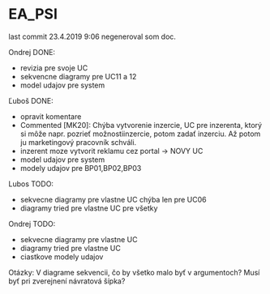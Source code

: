 # EA_PSI

last commit 23.4.2019 9:06 negeneroval som doc.

Ondrej DONE:
- revizia pre svoje UC
- sekvencne diagramy pre UC11 a 12
- model udajov pre system

Ľuboš DONE:
- opravit komentare
- Commented [MK20]: Chýba vytvorenie inzercie, UC pre inzerenta, ktorý si môže napr. pozrieť možnostiinzercie, potom zadať inzerciu. Až potom ju
marketingový pracovník schváli. 
- inzerent moze vytvorit reklamu cez portal -> NOVY UC
- model udajov pre system
- modely udajov pre BP01,BP02,BP03

Lubos TODO:
- sekvecne diagramy pre vlastne UC chýba len pre UC06
- diagramy tried pre vlastne UC pre všetky

Ondrej TODO:
- sekvecne diagramy pre vlastne UC
- diagramy tried pre vlastne UC
- ciastkove modely udajov


Otázky:
V diagrame sekvencii, čo by všetko malo byť v argumentoch?
Musí byť pri zverejnení návratová šípka?



